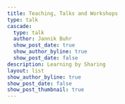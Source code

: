 ```yaml
---
title: Teaching, Talks and Workshops
type: talk
cascade:
  type: talk
  author: Jannik Buhr
  show_post_date: true
  show_author_byline: true
  show_post_date: false
description: Learning by Sharing
layout: list
show_author_byline: true
show_post_date: false
show_post_thumbnail: true
---
```


